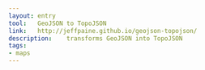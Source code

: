 ```yaml
---
layout: entry
tool:	GeoJSON to TopoJSON
link:	http://jeffpaine.github.io/geojson-topojson/
description:	transforms GeoJSON into TopoJSON
tags:
- maps
---
```

